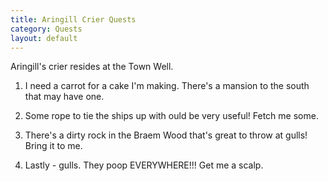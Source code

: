 ```yaml
---
title: Aringill Crier Quests
category: Quests
layout: default
---
```


Aringill's crier resides at the Town Well.

1. I need a carrot for a cake I'm making. There's a mansion to the south that may have one.

2. Some rope to tie the ships up with ould be very useful! Fetch me some.

3. There's a dirty rock in the Braem Wood that's great to throw at gulls! Bring it to me.

4. Lastly - gulls. They poop EVERYWHERE!!! Get me a scalp.
